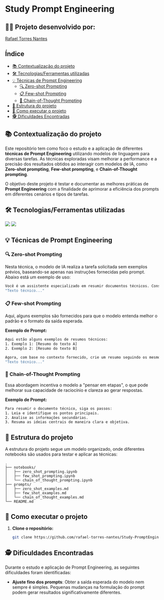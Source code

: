 # Study Prompt Engineering

## 👨‍💻 Projeto desenvolvido por: 
[Rafael Torres Nantes](https://github.com/rafael-torres-nantes)

## Índice

* [📚 Contextualização do projeto](#-contextualização-do-projeto)
* [🛠️ Tecnologias/Ferramentas utilizadas](#%EF%B8%8F-tecnologiasferramentas-utilizadas)
* [💡 Técnicas de Prompt Engineering](#-técnicas-de-prompt-engineering)
   * [🔍 Zero-shot Prompting](#zero-shot-prompting)
   * [📋 Few-shot Prompting](#few-shot-prompting)
   * [🧠 Chain-of-Thought Prompting](#chain-of-thought-prompting)
* [📁 Estrutura do projeto](#estrutura-do-projeto)
* [📌 Como executar o projeto](#como-executar-o-projeto)
* [🕵️ Dificuldades Encontradas](#%EF%B8%8F-dificuldades-encontradas)

## 📚 Contextualização do projeto

Este repositório tem como foco o estudo e a aplicação de diferentes **técnicas de Prompt Engineering** utilizando modelos de linguagem para diversas tarefas. As técnicas exploradas visam melhorar a performance e a precisão dos resultados obtidos ao interagir com modelos de IA, como **Zero-shot prompting**, **Few-shot prompting**, e **Chain-of-Thought prompting**.

O objetivo deste projeto é testar e documentar as melhores práticas de **Prompt Engineering** com a finalidade de aprimorar a eficiência dos prompts em diferentes cenários e tipos de tarefas.

## 🛠️ Tecnologias/Ferramentas utilizadas
[<img src="https://img.shields.io/badge/GitHub-181717?logo=github&logoColor=white">](https://github.com/)
[<img src="https://img.shields.io/badge/Markdown-000000?logo=markdown&logoColor=white">](https://daringfireball.net/projects/markdown/)

## 💡 Técnicas de Prompt Engineering

### 🔍 Zero-shot Prompting
Nesta técnica, o modelo de IA realiza a tarefa solicitada sem exemplos prévios, baseando-se apenas nas instruções fornecidas pelo prompt. Abaixo está um exemplo de uso:

```bash
Você é um assistente especializado em resumir documentos técnicos. Considere o texto abaixo como único contexto e gere um resumo claro e conciso:
"Texto técnico..."
```

### 📋 Few-shot Prompting
Aqui, alguns exemplos são fornecidos para que o modelo entenda melhor o padrão e o formato da saída esperada.

**Exemplo de Prompt:**
```bash
Aqui estão alguns exemplos de resumos técnicos:
1. Exemplo 1: [Resumo do texto A]
2. Exemplo 2: [Resumo do texto B]

Agora, com base no contexto fornecido, crie um resumo seguindo os mesmos padrões apresentados:
"Texto técnico..."
```

### 🧠 Chain-of-Thought Prompting
Essa abordagem incentiva o modelo a "pensar em etapas", o que pode melhorar sua capacidade de raciocínio e clareza ao gerar respostas.

**Exemplo de Prompt:**
```bash
Para resumir o documento técnico, siga os passos:
1. Leia e identifique os pontos principais.
2. Analise as informações secundárias.
3. Resuma as ideias centrais de maneira clara e objetiva.
```

## 📁 Estrutura do projeto

A estrutura do projeto segue um modelo organizado, onde diferentes notebooks são usados para testar e aplicar as técnicas:

```
.
├── notebooks/
│   ├── zero_shot_prompting.ipynb
│   ├── few_shot_prompting.ipynb
│   └── chain_of_thought_prompting.ipynb
├── prompts/
│   ├── zero_shot_examples.md
│   ├── few_shot_examples.md
│   └── chain_of_thought_examples.md
└── README.md
```

## 📌 Como executar o projeto

1. **Clone o repositório:**
   ```bash
   git clone https://github.com/rafael-torres-nantes/Study-PromptEngineering.git
   ```

## 🕵️ Dificuldades Encontradas

Durante o estudo e aplicação de Prompt Engineering, as seguintes dificuldades foram identificadas:

- **Ajuste fino dos prompts**: Obter a saída esperada do modelo nem sempre é simples. Pequenas mudanças na formulação do prompt podem gerar resultados significativamente diferentes.
